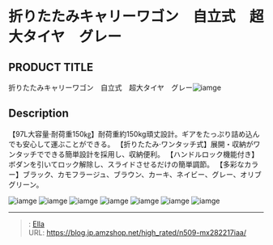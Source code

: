 # 折りたたみキャリーワゴン　自立式　超大タイヤ　グレー


## PRODUCT TITLE 

折りたたみキャリーワゴン　自立式　超大タイヤ　グレー![iamge](https://b2bfiles1.gigab2b.cn/image/wkseller/305/20230314_ef276b38990f4a38ff658a9f3891c079.jpg)

## Description

【97L大容量·耐荷重150㎏】耐荷重約150kg頑丈設計。ギアをたっぷり詰め込んでも安心して運ぶことができる。
【折りたたみ·ワンタッチ式】展開・収納がワンタッチでできる簡単設計を採用し、収納便利。
【ハンドルロック機能付き】ボダンを引いてロック解除し、スライドさせるだけの簡単調節。
【多彩なカラー】ブラック、カモフラージュ、ブラウン、カーキ、ネイビー、グレー、オリブグリーン。






![iamge](https://b2bfiles1.gigab2b.cn/image/wkseller/305/20230426_80bb31b1ca77c0904cd0784b2fa59c69.jpg)
![iamge](https://b2bfiles1.gigab2b.cn/image/wkseller/305/20230426_83a277270582aea8389cf034f44887af.jpg)
![iamge](https://b2bfiles1.gigab2b.cn/image/wkseller/305/20230426_f8209cf94b05998edec831c7dd04913c.jpg)
![iamge](https://b2bfiles1.gigab2b.cn/image/wkseller/305/20230426_7e80d9def31494c9dc88e425546cdc97.jpg)
![iamge](https://b2bfiles1.gigab2b.cn/image/wkseller/305/20230426_4fdd4f5f35d7b4d47f6b4a58a2f31710.jpg)
![iamge](https://b2bfiles1.gigab2b.cn/image/wkseller/305/20230426_5ad4d83e13b692e24a127c26032fad82.jpg)
![iamge](https://b2bfiles1.gigab2b.cn/image/wkseller/305/20230426_34896e1d2197071b75bac34282532abe.jpg)


---

> : [Ella](https://blog.jp.amzshop.net/)  
> URL: https://blog.jp.amzshop.net/high_rated/n509-mx282217iaa/  

